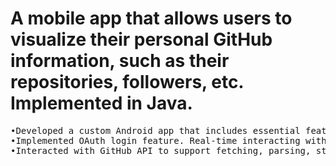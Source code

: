 # A mobile app that allows users to visualize their personal GitHub information, such as their repositories, followers, etc. Implemented in Java.

<pre>
•Developed a custom Android app that includes essential features in GitHub with Java.
•Implemented OAuth login feature. Real-time interacting with Github API, fetching, parsing, storing, displaying and updating the data into the application interface.
•Interacted with GitHub API to support fetching, parsing, storing, displaying and updating the user data.
</pre>
